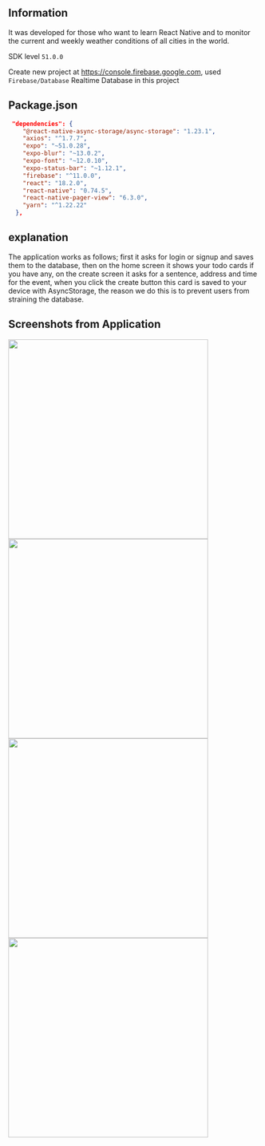 ## Information

It was developed for those who want to learn React Native and to monitor the current and weekly weather conditions of all cities in the world.

SDK level ``51.0.0``

Create new project at https://console.firebase.google.com, used ``Firebase/Database`` Realtime Database in this project
## Package.json

```JSON
 "dependencies": {
    "@react-native-async-storage/async-storage": "1.23.1",
    "axios": "^1.7.7",
    "expo": "~51.0.28",
    "expo-blur": "~13.0.2",
    "expo-font": "~12.0.10",
    "expo-status-bar": "~1.12.1",
    "firebase": "^11.0.0",
    "react": "18.2.0",
    "react-native": "0.74.5",
    "react-native-pager-view": "6.3.0",
    "yarn": "^1.22.22"
  },
```
## explanation


The application works as follows; first it asks for login or signup and saves them to the database, then on the home screen it shows your todo cards if you have any, on the create screen it asks for a sentence, address and time for the event, when you click the create button this card is saved to your device with AsyncStorage, the reason we do this is to prevent users from straining the database.
## Screenshots from Application

<img src="https://github.com/AliArslan44/React-Native-Weather-App/blob/main/screenshots/Screenshot_20241122-214531_WeatherApp.jpg?raw=true" width="400"/>
<img src="https://github.com/AliArslan44/React-Native-Weather-App/blob/main/screenshots/Screenshot_20241122-214533_WeatherApp.jpg?raw=true" width="400"/>
<img src="https://github.com/AliArslan44/React-Native-Weather-App/blob/main/screenshots/Screenshot_20241124-143245_WeatherApp.jpg?raw=true" width="400"/>
<img src="https://github.com/AliArslan44/React-Native-Weather-App/blob/main/screenshots/Screenshot_20241122-214546_WeatherApp.jpg?raw=true" width="400"/>
